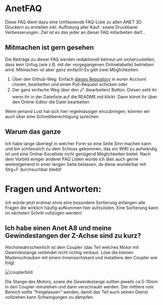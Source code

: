 ﻿# AnetFAQ

Diese FAQ dient dazu eine Umfassende FAQ-Liste zu allen ANET 3D Druckern zu erstellen inkl. Auflistung aller Kauf- sowie Druckbarer Verbesserungen. Ziel ist es das jeder an dieser FAQ mitarbeiten darf... 

## Mitmachen ist gern gesehen

Die Beiträge zu dieser FAQ werden redaktionell betreut um sicherzustellen, dass kein Unfug (wie z.B. mit der vorgegangenen Onlinetabelle) betrieben wird. Mitmachen ist aber ganz einfach! Es gibt zwei Möglichkeiten:
1) Über den Github-Weg: Einfach [dieses Repository](https://github.com/twobeass/AnetFAQ) in euren Account clonen, bearbeiten und einen Pull-Request schicken
oder
2) Der ganz einfache Weg über den 🖉 (bearbeiten) Button. Diesen seht ihr wenn ihr in der Dateiliste auf die README.md klickt. Dann könnt ihr über den Online-Editor die Datei bearbeiten

Wenn jemand Lust hat sich hier regelmässiger einzubringen, können wir auch über eine Schreibberechtigung sprechen.

## Warum das ganze

Ich habe lange überlegt in welcher Form so eine Seite Sinn machen kann und bin schliesslich zu dem Schluss gekommen, das ein WIKI zu aufwändig ist und eine Online-Excelliste nicht genügend Möglichkeiten bietet. Nach dem Vorbild einiger anderer FAQ Listen würde ich dies auch gerne weitestgehend in einer langen Seite belassen, da diese wunderbar mit Strg+F durchsuchbar bleibt!


# Fragen und Antworten:

Ich würde jetzt erstmal ohne eine besondere Sortierung anfangen alle Fragen die wirklich häufig aufkommen hier aufzulisten. Eine Sortierung kann im nächsten Schritt vollzogen werden!

## Ich habe einen Anet A8 und meine Gewindestangen der Z-Achse sind zu kurz?

Höchstwahrscheinlich ist dein Coupler (das Teil welches Motor mit Gewindestange verbindet nicht richtig verbaut. Löse die kleinen Madenschrauben mit einem Innensechskant und installiere den Coupler wie folgt:

![couplerbild](https://3dprint.wiki/_media/reprap/anet/a8/dsc03281.jpg?w=400 "Couplerbild")

Die Stange des Motors, sowie die Gewindestange sollten jeweils ca 5-10mm in den Coupler reinstehen und dann verschraubt werden. Der mittlere rote Bereich sollte "freigelassen" werden, damit das Teil auch seinen Dienst vollziehen kann Schwingungen zu dämpfen.


 
